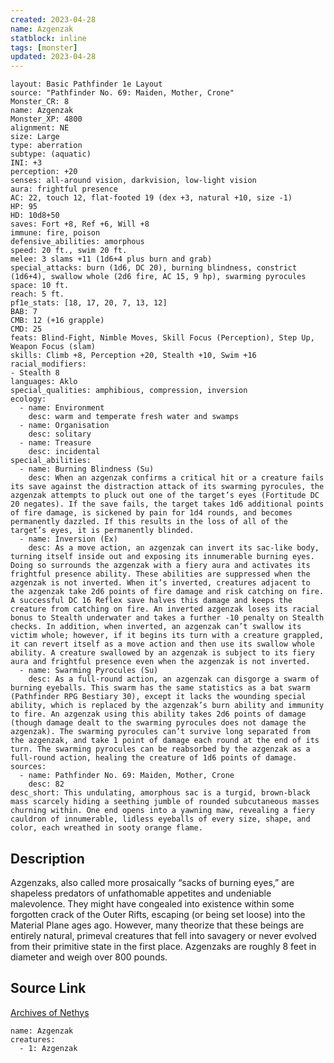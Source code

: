 ```yaml
---
created: 2023-04-28
name: Azgenzak
statblock: inline
tags: [monster]
updated: 2023-04-28
---
```

```statblock
layout: Basic Pathfinder 1e Layout
source: "Pathfinder No. 69: Maiden, Mother, Crone"
Monster_CR: 8
name: Azgenzak
Monster_XP: 4800
alignment: NE
size: Large
type: aberration
subtype: (aquatic)
INI: +3
perception: +20
senses: all-around vision, darkvision, low-light vision
aura: frightful presence
AC: 22, touch 12, flat-footed 19 (dex +3, natural +10, size -1)
HP: 95
HD: 10d8+50
saves: Fort +8, Ref +6, Will +8
immune: fire, poison
defensive_abilities: amorphous
speed: 20 ft., swim 20 ft.
melee: 3 slams +11 (1d6+4 plus burn and grab)
special_attacks: burn (1d6, DC 20), burning blindness, constrict (1d6+4), swallow whole (2d6 fire, AC 15, 9 hp), swarming pyrocules
space: 10 ft.
reach: 5 ft.
pf1e_stats: [18, 17, 20, 7, 13, 12]
BAB: 7
CMB: 12 (+16 grapple)
CMD: 25
feats: Blind-Fight, Nimble Moves, Skill Focus (Perception), Step Up, Weapon Focus (slam)
skills: Climb +8, Perception +20, Stealth +10, Swim +16
racial_modifiers:
- Stealth 8
languages: Aklo
special_qualities: amphibious, compression, inversion
ecology:
  - name: Environment
    desc: warm and temperate fresh water and swamps
  - name: Organisation
    desc: solitary
  - name: Treasure
    desc: incidental
special_abilities:
  - name: Burning Blindness (Su)
    desc: When an azgenzak confirms a critical hit or a creature fails its save against the distraction attack of its swarming pyrocules, the azgenzak attempts to pluck out one of the target’s eyes (Fortitude DC 20 negates). If the save fails, the target takes 1d6 additional points of fire damage, is sickened by pain for 1d4 rounds, and becomes permanently dazzled. If this results in the loss of all of the target’s eyes, it is permanently blinded.
  - name: Inversion (Ex)
    desc: As a move action, an azgenzak can invert its sac-like body, turning itself inside out and exposing its innumerable burning eyes. Doing so surrounds the azgenzak with a fiery aura and activates its frightful presence ability. These abilities are suppressed when the azgenzak is not inverted. When it’s inverted, creatures adjacent to the azgenzak take 2d6 points of fire damage and risk catching on fire. A successful DC 16 Reflex save halves this damage and keeps the creature from catching on fire. An inverted azgenzak loses its racial bonus to Stealth underwater and takes a further -10 penalty on Stealth checks. In addition, when inverted, an azgenzak can’t swallow its victim whole; however, if it begins its turn with a creature grappled, it can revert itself as a move action and then use its swallow whole ability. A creature swallowed by an azgenzak is subject to its fiery aura and frightful presence even when the azgenzak is not inverted.
  - name: Swarming Pyrocules (Su)
    desc: As a full-round action, an azgenzak can disgorge a swarm of burning eyeballs. This swarm has the same statistics as a bat swarm (Pathfinder RPG Bestiary 30), except it lacks the wounding special ability, which is replaced by the azgenzak’s burn ability and immunity to fire. An azgenzak using this ability takes 2d6 points of damage (though damage dealt to the swarming pyrocules does not damage the azgenzak). The swarming pyrocules can’t survive long separated from the azgenzak, and take 1 point of damage each round at the end of its turn. The swarming pyrocules can be reabsorbed by the azgenzak as a full-round action, healing the creature of 1d6 points of damage.
sources:
  - name: Pathfinder No. 69: Maiden, Mother, Crone
    desc: 82
desc_short: This undulating, amorphous sac is a turgid, brown-black mass scarcely hiding a seething jumble of rounded subcutaneous masses churning within. One end opens into a yawning maw, revealing a fiery cauldron of innumerable, lidless eyeballs of every size, shape, and color, each wreathed in sooty orange flame. 
```
## Description
Azgenzaks, also called more prosaically “sacks of burning eyes,” are shapeless predators of unfathomable appetites and undeniable malevolence. They might have congealed into existence within some forgotten crack of the Outer Rifts, escaping (or being set loose) into the Material Plane ages ago. However, many theorize that these beings are entirely natural, primeval creatures that fell into savagery or never evolved from their primitive state in the first place. Azgenzaks are roughly 8 feet in diameter and weigh over 800 pounds. 
## Source Link
[Archives of Nethys](https://aonprd.com/MonsterDisplay.aspx?ItemName=Azgenzak)
```encounter-table
name: Azgenzak
creatures:
  - 1: Azgenzak
```
